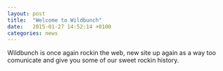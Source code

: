 ```yaml
---
layout: post
title:  "Welcome to Wildbunch"
date:   2015-01-27 14:52:14 +0100
categories: news
---
```

Wildbunch is once again rockin the web, new site up again as a way too comunicate and give you some of our sweet rockin history.


